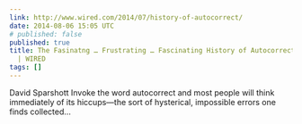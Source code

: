 ```yaml
---
link: http://www.wired.com/2014/07/history-of-autocorrect/
date: 2014-08-06 15:05 UTC
# published: false
published: true
title: The Fasinatng … Frustrating … Fascinating History of Autocorrect | Gadget Lab
  | WIRED
tags: []
---
```


David Sparshott
Invoke the word autocorrect and most people will think immediately of its hiccups—the sort of hysterical, impossible errors one finds collected…
